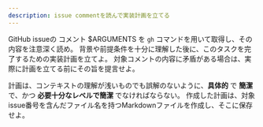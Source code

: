 ```yaml
---
description: issue commentを読んで実装計画を立てる
---
```


GitHub issueの コメント $ARGUMENTS を `gh` コマンドを用いて取得し、その内容を注意深く読め。
背景や前提条件を十分に理解した後に、このタスクを完了するための実装計画を立てよ。
対象コメントの内容に矛盾がある場合は、実際に計画を立てる前にその旨を提言せよ。

計画は、コンテキストの理解が浅いものでも誤解のないように、**具体的** で **簡潔** で、かつ **必要十分なレベルで簡潔** でなければならない。
作成した計画は、対象issue番号を含んだファイル名を持つMarkdownファイルを作成し、そこに保存せよ。
